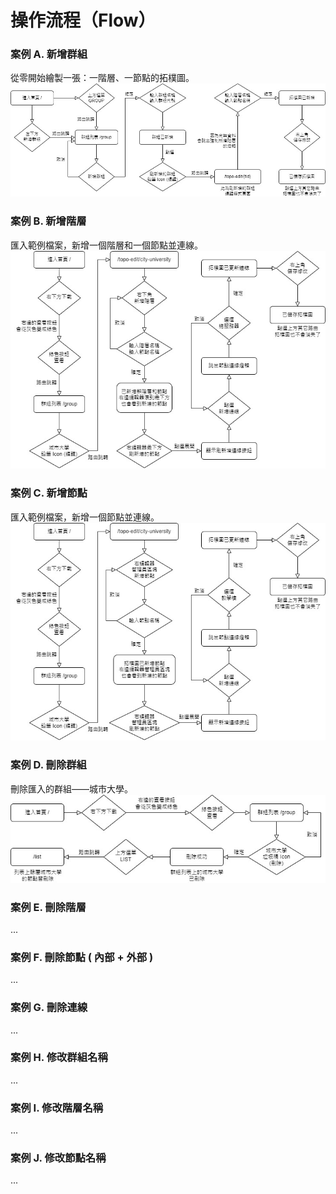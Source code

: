 
# 操作流程（Flow）

### 案例 A. 新增群組
從零開始繪製一張：一階層、一節點的拓樸圖。
![add-group](https://raw.githubusercontent.com/a131381568/topological-map/main/doc/flow/01-add-group.png)
<!--
1. 進入首頁。
2. 點選下方的左邊的**新增群組**，或點選上方選單的**GROUP**，都能到達路由`/group`。
3. 點選**新增群組**。
4. 輸入**群組名稱**和**群組代號**，點選**確定**，能夠看到列表已新增一個群組。
5. 點選剛新增的項目**編輯**的鉛筆 Icon。
6. 路由已跳到此群組的編輯模式頁面`/topo-edit/{tid}`，因為尚無資料，會跳出強制新增階層的燈箱，輸入**階層名稱**和**節點名稱**後，點選確定。
7. 最後按右上角的**儲存修改**，就能夠儲存此拓樸圖了。
-->

### 案例 B. 新增階層
匯入範例檔案，新增一個階層和一個節點並連線。
![add-floor](https://raw.githubusercontent.com/a131381568/topological-map/main/doc/flow/02-add-floor.png)
<!-- 1. 進入首頁。
2. 點選右邊的**下載**，下載完後，右邊的查看按鈕會從灰色變成綠色。
3. 點選綠色按鈕的**查看**。
4. 路由會跳到`/group`，點選項目為城市大學的**鉛筆按鈕** ( 編輯 )。
5. 會看到一個畫好的四階層連線拓樸圖，在右下角點選**新增階層**。
6. 輸入**階層名稱**和**節點名稱**後按確定，右邊控制台最下面會出現已新增的階層和節點，點選已新增的節點後會展開連線設定，點選**新增連線**。
7. 跳出選擇連線的燈箱， 展開清單後，選擇**總服務器**後，按確定，拓樸圖就會刷新。
8. 最後按右上角的**儲存修改**，就能夠儲存此拓樸圖了。 -->

### 案例 C. 新增節點
匯入範例檔案，新增一個節點並連線。
![add-node](https://raw.githubusercontent.com/a131381568/topological-map/main/doc/flow/03-add-node.png)
<!-- 1. 進入首頁。
2. 點選右邊的**下載**，下載完後，右邊的查看按鈕會從灰色變成綠色。
3. 點選綠色按鈕的**查看**。
4. 路由會跳到`/group`，點選項目為城市大學的**鉛筆按鈕** ( 編輯 )。
5. 會看到一個畫好的四階層連線拓樸圖，在右邊**管理員**的區塊，點選**新增節點**。
6. 輸入**節點名稱**後按確定，**管理員**區塊下方會出現已新增的節點，點選後會展開連線設定，點選**新增連線**。
7. 跳出選擇連線的燈箱， 展開清單後，選擇**教學樓**後，按確定，拓樸圖就會刷新。
8. 最後按右上角的**儲存修改**，就能夠儲存此拓樸圖了。 -->

### 案例 D. 刪除群組
刪除匯入的群組——城市大學。
![remove-group](https://raw.githubusercontent.com/a131381568/topological-map/main/doc/flow/04-remove-group.png)
<!-- 1. 進入首頁。
2. 點選右邊的**下載**，下載完後，右邊的查看按鈕會從灰色變成綠色。
3. 點選綠色按鈕的**查看**。
4. 路由會跳到`/group`，點選項目為城市大學的**垃圾桶按鈕** ( 刪除 )。
5. 跳出確定燈箱，點選確定，群組的**城市大學**就成功刪除了。
6. 點選上方選單的**LIST**，跳到路由`/list`，此節點列表內隸屬城市大學的都已經被刪除了。 -->

### 案例 E. 刪除階層
...

### 案例 F. 刪除節點 ( 內部 + 外部 )
...

### 案例 G. 刪除連線
...

### 案例 H. 修改群組名稱
...

### 案例 I. 修改階層名稱
...

### 案例 J. 修改節點名稱
...